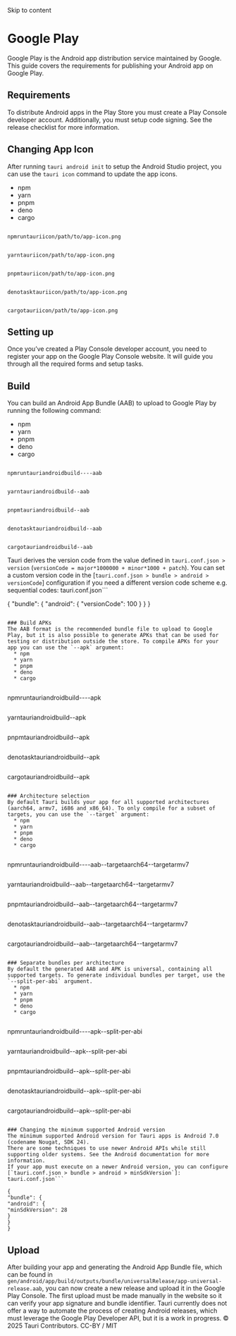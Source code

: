Skip to content
# Google Play
Google Play is the Android app distribution service maintained by Google.
This guide covers the requirements for publishing your Android app on Google Play.
## Requirements
To distribute Android apps in the Play Store you must create a Play Console developer account.
Additionally, you must setup code signing.
See the release checklist for more information.
## Changing App Icon
After running `tauri android init` to setup the Android Studio project, you can use the `tauri icon` command to update the app icons.
  * npm 
  * yarn 
  * pnpm 
  * deno 
  * cargo 


```

npmruntauriicon/path/to/app-icon.png

```

```

yarntauriicon/path/to/app-icon.png

```

```

pnpmtauriicon/path/to/app-icon.png

```

```

denotasktauriicon/path/to/app-icon.png

```

```

cargotauriicon/path/to/app-icon.png

```

## Setting up
Once you’ve created a Play Console developer account, you need to register your app on the Google Play Console website. It will guide you through all the required forms and setup tasks.
## Build
You can build an Android App Bundle (AAB) to upload to Google Play by running the following command:
  * npm 
  * yarn 
  * pnpm 
  * deno 
  * cargo 


```

npmruntauriandroidbuild----aab

```

```

yarntauriandroidbuild--aab

```

```

pnpmtauriandroidbuild--aab

```

```

denotasktauriandroidbuild--aab

```

```

cargotauriandroidbuild--aab

```

Tauri derives the version code from the value defined in `tauri.conf.json > version` (`versionCode = major*1000000 + minor*1000 + patch`). You can set a custom version code in the [`tauri.conf.json > bundle > android > versionCode`] configuration if you need a different version code scheme e.g. sequential codes:
tauri.conf.json```

{
"bundle": {
"android": {
"versionCode": 100
}
}
}

```

### Build APKs
The AAB format is the recommended bundle file to upload to Google Play, but it is also possible to generate APKs that can be used for testing or distribution outside the store. To compile APKs for your app you can use the `--apk` argument:
  * npm 
  * yarn 
  * pnpm 
  * deno 
  * cargo 


```

npmruntauriandroidbuild----apk

```

```

yarntauriandroidbuild--apk

```

```

pnpmtauriandroidbuild--apk

```

```

denotasktauriandroidbuild--apk

```

```

cargotauriandroidbuild--apk

```

### Architecture selection
By default Tauri builds your app for all supported architectures (aarch64, armv7, i686 and x86_64). To only compile for a subset of targets, you can use the `--target` argument:
  * npm 
  * yarn 
  * pnpm 
  * deno 
  * cargo 


```

npmruntauriandroidbuild----aab--targetaarch64--targetarmv7

```

```

yarntauriandroidbuild--aab--targetaarch64--targetarmv7

```

```

pnpmtauriandroidbuild--aab--targetaarch64--targetarmv7

```

```

denotasktauriandroidbuild--aab--targetaarch64--targetarmv7

```

```

cargotauriandroidbuild--aab--targetaarch64--targetarmv7

```

### Separate bundles per architecture
By default the generated AAB and APK is universal, containing all supported targets. To generate individual bundles per target, use the `--split-per-abi` argument.
  * npm 
  * yarn 
  * pnpm 
  * deno 
  * cargo 


```

npmruntauriandroidbuild----apk--split-per-abi

```

```

yarntauriandroidbuild--apk--split-per-abi

```

```

pnpmtauriandroidbuild--apk--split-per-abi

```

```

denotasktauriandroidbuild--apk--split-per-abi

```

```

cargotauriandroidbuild--apk--split-per-abi

```

### Changing the minimum supported Android version
The minimum supported Android version for Tauri apps is Android 7.0 (codename Nougat, SDK 24).
There are some techniques to use newer Android APIs while still supporting older systems. See the Android documentation for more information.
If your app must execute on a newer Android version, you can configure [`tauri.conf.json > bundle > android > minSdkVersion`]:
tauri.conf.json```

{
"bundle": {
"android": {
"minSdkVersion": 28
}
}
}

```

## Upload
After building your app and generating the Android App Bundle file, which can be found in `gen/android/app/build/outputs/bundle/universalRelease/app-universal-release.aab`, you can now create a new release and upload it in the Google Play Console.
The first upload must be made manually in the website so it can verify your app signature and bundle identifier. Tauri currently does not offer a way to automate the process of creating Android releases, which must leverage the Google Play Developer API, but it is a work in progress.
© 2025 Tauri Contributors. CC-BY / MIT
